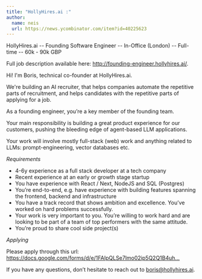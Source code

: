 ```yaml
---
title: "HollyHires.ai :"
author:
  name: neis
  url: https://news.ycombinator.com/item?id=40225623
---
```

HollyHires.ai -- Founding Software Engineer -- In-Office (London) -- Full-time -- 60k - 90k GBP

Full job description available here: <a href="http:&#x2F;&#x2F;founding-engineer.hollyhires.ai&#x2F;" rel="nofollow">http:&#x2F;&#x2F;founding-engineer.hollyhires.ai&#x2F;</a>.

Hi! I&#x27;m Boris, technical co-founder at HollyHires.ai.

We&#x27;re building an AI recruiter, that helps companies automate the repetitive parts of recruitment, and helps candidates with the repetitive parts of applying for a job.

As a founding engineer, you’re a key member of the founding team.

Your main responsibility is building a great product experience for our customers, pushing the bleeding edge of agent-based LLM applications.

Your work will involve mostly full-stack (web) work and anything related to LLMs: prompt-engineering, vector databases etc.

*Requirements*

- 4-6y experience as a full stack developer at a tech company
- Recent experience at an early or growth stage startup
- You have experience with React &#x2F; Next, NodeJS and SQL (Postgres)
- You’re end-to-end, e.g. have experience with building features spanning the frontend, backend and infrastructure
- You have a track record that shows ambition and excellence. You’ve worked on hard problems successfully.
- Your work is very important to you. You’re willing to work hard and are looking to be part of a team of top performers with the same attitude.
- You’re proud to share cool side project(s)

*Applying*

Please apply through this url: <a href="https:&#x2F;&#x2F;docs.google.com&#x2F;forms&#x2F;d&#x2F;e&#x2F;1FAIpQLSe7lmo02ip5Q2Q1B4uhXksayvDI0fyKZiP5Dzk6KBN0Mov9WA&#x2F;viewform" rel="nofollow">https:&#x2F;&#x2F;docs.google.com&#x2F;forms&#x2F;d&#x2F;e&#x2F;1FAIpQLSe7lmo02ip5Q2Q1B4uh...</a>

If you have any questions, don’t hesitate to reach out to boris@hollyhires.ai.
